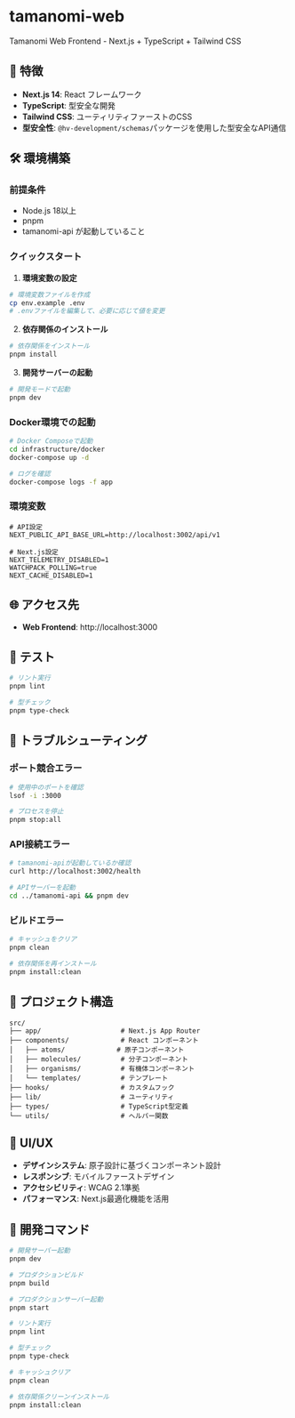 # tamanomi-web

Tamanomi Web Frontend - Next.js + TypeScript + Tailwind CSS

## 🚀 特徴

- **Next.js 14**: React フレームワーク
- **TypeScript**: 型安全な開発
- **Tailwind CSS**: ユーティリティファーストのCSS
- **型安全性**: `@hv-development/schemas`パッケージを使用した型安全なAPI通信

## 🛠️ 環境構築

### 前提条件

- Node.js 18以上
- pnpm
- tamanomi-api が起動していること

### クイックスタート

1. **環境変数の設定**

```bash
# 環境変数ファイルを作成
cp env.example .env
# .envファイルを編集して、必要に応じて値を変更
```

2. **依存関係のインストール**

```bash
# 依存関係をインストール
pnpm install
```

3. **開発サーバーの起動**

```bash
# 開発モードで起動
pnpm dev
```

### Docker環境での起動

```bash
# Docker Composeで起動
cd infrastructure/docker
docker-compose up -d

# ログを確認
docker-compose logs -f app
```

### 環境変数

```env
# API設定
NEXT_PUBLIC_API_BASE_URL=http://localhost:3002/api/v1

# Next.js設定
NEXT_TELEMETRY_DISABLED=1
WATCHPACK_POLLING=true
NEXT_CACHE_DISABLED=1
```

## 🌐 アクセス先

- **Web Frontend**: http://localhost:3000

## 🧪 テスト

```bash
# リント実行
pnpm lint

# 型チェック
pnpm type-check
```

## 🚨 トラブルシューティング

### ポート競合エラー

```bash
# 使用中のポートを確認
lsof -i :3000

# プロセスを停止
pnpm stop:all
```

### API接続エラー

```bash
# tamanomi-apiが起動しているか確認
curl http://localhost:3002/health

# APIサーバーを起動
cd ../tamanomi-api && pnpm dev
```

### ビルドエラー

```bash
# キャッシュをクリア
pnpm clean

# 依存関係を再インストール
pnpm install:clean
```

## 📁 プロジェクト構造

```
src/
├── app/                    # Next.js App Router
├── components/             # React コンポーネント
│   ├── atoms/             # 原子コンポーネント
│   ├── molecules/          # 分子コンポーネント
│   ├── organisms/          # 有機体コンポーネント
│   └── templates/          # テンプレート
├── hooks/                  # カスタムフック
├── lib/                    # ユーティリティ
├── types/                  # TypeScript型定義
└── utils/                  # ヘルパー関数
```

## 🎨 UI/UX

- **デザインシステム**: 原子設計に基づくコンポーネント設計
- **レスポンシブ**: モバイルファーストデザイン
- **アクセシビリティ**: WCAG 2.1準拠
- **パフォーマンス**: Next.js最適化機能を活用

## 🔧 開発コマンド

```bash
# 開発サーバー起動
pnpm dev

# プロダクションビルド
pnpm build

# プロダクションサーバー起動
pnpm start

# リント実行
pnpm lint

# 型チェック
pnpm type-check

# キャッシュクリア
pnpm clean

# 依存関係クリーンインストール
pnpm install:clean
```
